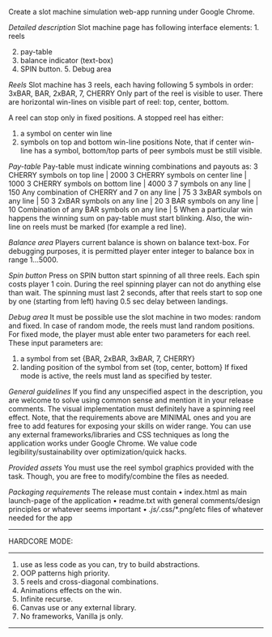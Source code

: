 Create a slot machine simulation web-app running under Google Chrome.

_Detailed description_
Slot machine page has following interface elements: 1. reels

2. pay-table
3. balance indicator (text-box)
4. SPIN button. 5. Debug area

_Reels_
Slot machine has 3 reels, each having following 5 symbols in order: 3xBAR, BAR, 2xBAR, 7, CHERRY
Only part of the reel is visible to user. There are horizontal win-lines on visible part of reel: top, center, bottom.

A reel can stop only in fixed positions. A stopped reel has either:

1. a symbol on center win line
2. symbols on top and bottom win-line positions
   Note, that if center win-line has a symbol, bottom/top parts of peer symbols must be still visible.

_Pay-table_
Pay-table must indicate winning combinations and payouts as: 3 CHERRY symbols on top line | 2000
3 CHERRY symbols on center line | 1000
3 CHERRY symbols on bottom line | 4000
3 7 symbols on any line | 150
Any combination of CHERRY and 7 on any line | 75
3 3xBAR symbols on any line | 50
3 2xBAR symbols on any line | 20
3 BAR symbols on any line | 10
Combination of any BAR symbols on any line | 5
When a particular win happens the winning sum on pay-table must start blinking.
Also, the win-line on reels must be marked (for example a red line).

_Balance area_
Players current balance is shown on balance text-box. For debugging purposes, it is permitted player enter integer to balance box in range 1...5000.

_Spin button_
Press on SPIN button start spinning of all three reels. Each spin costs player 1 coin. During the reel spinning player can not do anything else than wait. The spinning must last 2 seconds, after that reels start to sop one by one (starting from left) having 0.5 sec delay between landings.

_Debug area_
It must be possible use the slot machine in two modes: random and fixed. In case of random mode, the reels must land random positions. For fixed mode, the player must able enter two parameters for each reel. These input parameters are:

1. a symbol from set {BAR, 2xBAR, 3xBAR, 7, CHERRY}
2. landing position of the symbol from set {top, center, bottom}
   If fixed mode is active, the reels must land as specified by tester.

_General guidelines_
If you find any unspecified aspect in the description, you are welcome to solve using common sense and mention it in your release comments. The visual implementation must definitely have a spinning reel effect. Note, that the requirements above are MINIMAL ones and you are free to add features for exposing your skills on wider range. You can use any external frameworks/libraries and CSS techniques as long the application works under Google Chrome. We value code legibility/sustainability over optimization/quick hacks.

_Provided assets_
You must use the reel symbol graphics provided with the task. Though, you are free to modify/combine the files as needed.

_Packaging requirements_
The release must contain
• index.html as main launch-page of the application
• readme.txt with general comments/design principles or whatever seems important
• _.js/_.css/\*.png/etc files of whatever needed for the app

---

HARDCORE MODE:

---

1. use as less code as you can, try to build abstractions.
2. OOP patterns high priority.
3. 5 reels and cross-diagonal combinations.
4. Animations effects on the win.
5. Infinite recurse.
6. Canvas use or any external library.
7. No frameworks, Vanilla js only.

---
